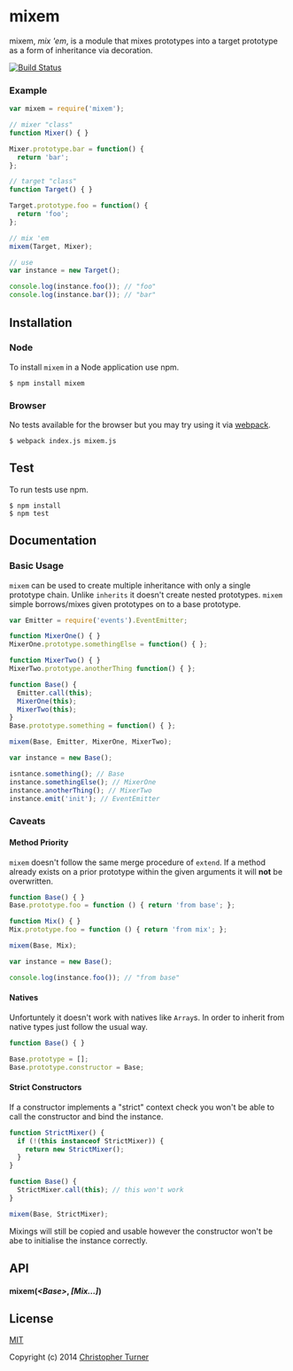 # mixem

mixem, *mix 'em*, is a module that mixes prototypes into a target prototype as a form of inheritance via decoration.

[![Build Status](https://travis-ci.org/tur-nr/node-mixem.svg?branch=master)](https://travis-ci.org/tur-nr/node-mixem)

### Example

```js
var mixem = require('mixem');

// mixer "class"
function Mixer() { }

Mixer.prototype.bar = function() {
  return 'bar';
};

// target "class"
function Target() { }

Target.prototype.foo = function() {
  return 'foo';
};

// mix 'em
mixem(Target, Mixer);

// use
var instance = new Target();

console.log(instance.foo()); // "foo"
console.log(instance.bar()); // "bar"
```

## Installation

### Node

To install `mixem` in a Node application use npm.

```
$ npm install mixem
```

### Browser

No tests available for the browser but you may try using it via [webpack](https://github.com/webpack/webpack).

```
$ webpack index.js mixem.js
```

## Test

To run tests use npm.

```
$ npm install
$ npm test
```

## Documentation

### Basic Usage

`mixem` can be used to create multiple inheritance with only a single prototype chain. Unlike `inherits` it doesn't create nested prototypes. `mixem` simple borrows/mixes given prototypes on to a base prototype.

```js
var Emitter = require('events').EventEmitter;

function MixerOne() { }
MixerOne.prototype.somethingElse = function() { };

function MixerTwo() { }
MixerTwo.prototype.anotherThing function() { };

function Base() {
  Emitter.call(this);
  MixerOne(this);
  MixerTwo(this);
}
Base.prototype.something = function() { };

mixem(Base, Emitter, MixerOne, MixerTwo);

var instance = new Base();

isntance.something(); // Base
instance.somethingElse(); // MixerOne
instance.anotherThing(); // MixerTwo
instance.emit('init'); // EventEmitter
```

### Caveats

#### Method Priority

`mixem` doesn't follow the same merge procedure of `extend`. If a method already exists on a prior prototype within the given arguments it will **not** be overwritten.

```js
function Base() { }
Base.prototype.foo = function () { return 'from base'; };

function Mix() { }
Mix.prototype.foo = function () { return 'from mix'; };

mixem(Base, Mix);

var instance = new Base();

console.log(instance.foo()); // "from base"
```

#### Natives 

Unfortuntely it doesn't work with natives like `Array`s. In order to inherit from native types just follow the usual way.

```js
function Base() { }

Base.prototype = [];
Base.prototype.constructor = Base;
```

#### Strict Constructors

If a constructor implements a "strict" context check you won't be able to call the constructor and bind the instance.

```js
function StrictMixer() {
  if (!(this instanceof StrictMixer)) {
    return new StrictMixer();
  } 
}

function Base() {
  StrictMixer.call(this); // this won't work
}

mixem(Base, StrictMixer);
``` 

Mixings will still be copied and usable however the constructor won't be abe to initialise the instance correctly.  

## API

#### mixem(*&lt;Base&gt;*, *[Mix...]*)

## License

[MIT](LICENSE)

Copyright (c) 2014 [Christopher Turner](https://github.com/tur-nr)
